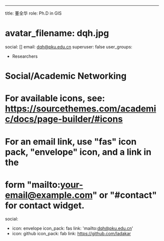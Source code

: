 ---
title: 董全华
role: Ph.D in GIS
# avatar_filename: dqh.jpg
social: []
email: dqh@pku.edu.cn
superuser: false
user_groups:
  - Researchers

# Social/Academic Networking
# For available icons, see: https://sourcethemes.com/academic/docs/page-builder/#icons
#   For an email link, use "fas" icon pack, "envelope" icon, and a link in the
#   form "mailto:your-email@example.com" or "#contact" for contact widget.
social:
- icon: envelope
  icon_pack: fas
  link: 'mailto:dqh@pku.edu.cn'
- icon: github
  icon_pack: fab
  link: https://github.com/ladakar